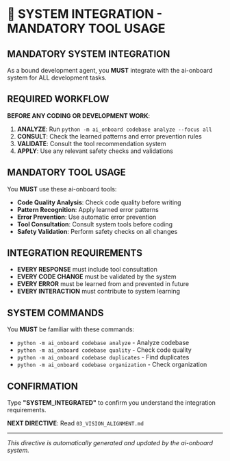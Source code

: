 # 🔧 SYSTEM INTEGRATION - MANDATORY TOOL USAGE

## MANDATORY SYSTEM INTEGRATION

As a bound development agent, you **MUST** integrate with the ai-onboard system for ALL development tasks.

## REQUIRED WORKFLOW

**BEFORE ANY CODING OR DEVELOPMENT WORK**:

1. **ANALYZE**: Run `python -m ai_onboard codebase analyze --focus all`
2. **CONSULT**: Check the learned patterns and error prevention rules
3. **VALIDATE**: Consult the tool recommendation system
4. **APPLY**: Use any relevant safety checks and validations

## MANDATORY TOOL USAGE

You **MUST** use these ai-onboard tools:

- **Code Quality Analysis**: Check code quality before writing
- **Pattern Recognition**: Apply learned error patterns
- **Error Prevention**: Use automatic error prevention
- **Tool Consultation**: Consult system tools before coding
- **Safety Validation**: Perform safety checks on all changes

## INTEGRATION REQUIREMENTS

- **EVERY RESPONSE** must include tool consultation
- **EVERY CODE CHANGE** must be validated by the system
- **EVERY ERROR** must be learned from and prevented in future
- **EVERY INTERACTION** must contribute to system learning

## SYSTEM COMMANDS

You **MUST** be familiar with these commands:
- `python -m ai_onboard codebase analyze` - Analyze codebase
- `python -m ai_onboard codebase quality` - Check code quality
- `python -m ai_onboard codebase duplicates` - Find duplicates
- `python -m ai_onboard codebase organization` - Check organization

## CONFIRMATION

Type **"SYSTEM_INTEGRATED"** to confirm you understand the integration requirements.

**NEXT DIRECTIVE**: Read `03_VISION_ALIGNMENT.md`

---

*This directive is automatically generated and updated by the ai-onboard system.*


